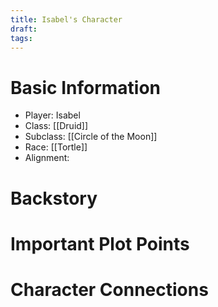 ```yaml
---
title: Isabel's Character
draft: 
tags:
---
```

# Basic Information

- Player: Isabel
- Class: [[Druid]]
- Subclass: [[Circle of the Moon]]
- Race: [[Tortle]]
- Alignment: 

# Backstory 


# Important Plot Points


# Character Connections 